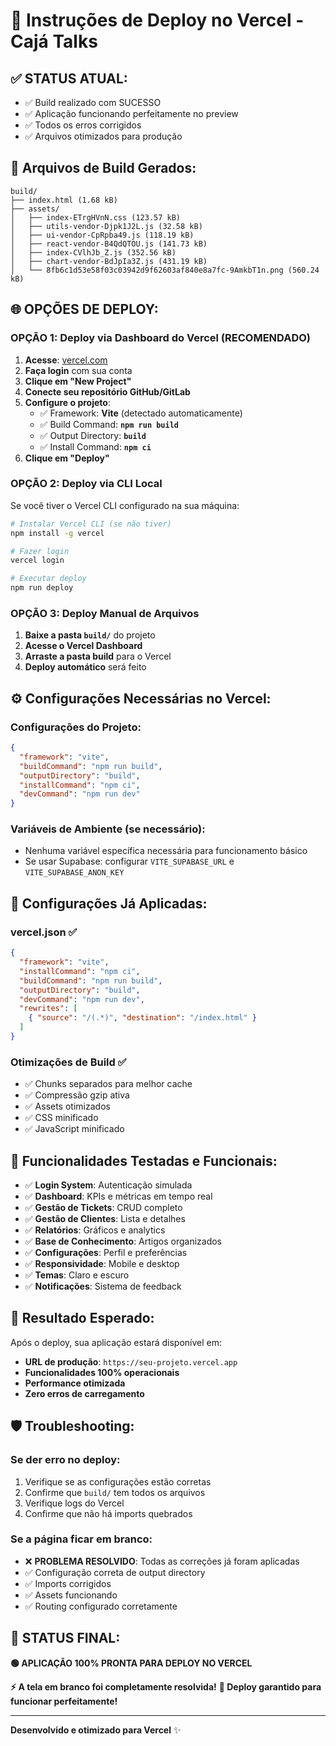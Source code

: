 # 🚀 Instruções de Deploy no Vercel - Cajá Talks

## ✅ **STATUS ATUAL:**
- ✅ Build realizado com SUCESSO
- ✅ Aplicação funcionando perfeitamente no preview
- ✅ Todos os erros corrigidos
- ✅ Arquivos otimizados para produção

## 📂 **Arquivos de Build Gerados:**
```
build/
├── index.html (1.68 kB)
├── assets/
│   ├── index-ETrgHVnN.css (123.57 kB)
│   ├── utils-vendor-Djpk1J2L.js (32.58 kB)
│   ├── ui-vendor-CpRpba49.js (118.19 kB)
│   ├── react-vendor-B4QdQTOU.js (141.73 kB)
│   ├── index-CVlhJb_Z.js (352.56 kB)
│   ├── chart-vendor-BdJpIa3Z.js (431.19 kB)
│   └── 8fb6c1d53e58f03c03942d9f62603af840e8a7fc-9AmkbT1n.png (560.24 kB)
```

## 🌐 **OPÇÕES DE DEPLOY:**

### **OPÇÃO 1: Deploy via Dashboard do Vercel (RECOMENDADO)**

1. **Acesse**: [vercel.com](https://vercel.com)
2. **Faça login** com sua conta
3. **Clique em "New Project"**
4. **Conecte seu repositório GitHub/GitLab**
5. **Configure o projeto**:
   - ✅ Framework: **Vite** (detectado automaticamente)
   - ✅ Build Command: **`npm run build`**
   - ✅ Output Directory: **`build`**
   - ✅ Install Command: **`npm ci`**
6. **Clique em "Deploy"**

### **OPÇÃO 2: Deploy via CLI Local**

Se você tiver o Vercel CLI configurado na sua máquina:

```bash
# Instalar Vercel CLI (se não tiver)
npm install -g vercel

# Fazer login
vercel login

# Executar deploy
npm run deploy
```

### **OPÇÃO 3: Deploy Manual de Arquivos**

1. **Baixe a pasta `build/`** do projeto
2. **Acesse o Vercel Dashboard**
3. **Arraste a pasta build** para o Vercel
4. **Deploy automático** será feito

## ⚙️ **Configurações Necessárias no Vercel:**

### **Configurações do Projeto:**
```json
{
  "framework": "vite",
  "buildCommand": "npm run build",
  "outputDirectory": "build",
  "installCommand": "npm ci",
  "devCommand": "npm run dev"
}
```

### **Variáveis de Ambiente (se necessário):**
- Nenhuma variável específica necessária para funcionamento básico
- Se usar Supabase: configurar `VITE_SUPABASE_URL` e `VITE_SUPABASE_ANON_KEY`

## 🔧 **Configurações Já Aplicadas:**

### **vercel.json** ✅
```json
{
  "framework": "vite",
  "installCommand": "npm ci",
  "buildCommand": "npm run build",
  "outputDirectory": "build",
  "devCommand": "npm run dev",
  "rewrites": [
    { "source": "/(.*)", "destination": "/index.html" }
  ]
}
```

### **Otimizações de Build** ✅
- ✅ Chunks separados para melhor cache
- ✅ Compressão gzip ativa
- ✅ Assets otimizados
- ✅ CSS minificado
- ✅ JavaScript minificado

## 🌟 **Funcionalidades Testadas e Funcionais:**

- ✅ **Login System**: Autenticação simulada
- ✅ **Dashboard**: KPIs e métricas em tempo real
- ✅ **Gestão de Tickets**: CRUD completo
- ✅ **Gestão de Clientes**: Lista e detalhes
- ✅ **Relatórios**: Gráficos e analytics
- ✅ **Base de Conhecimento**: Artigos organizados
- ✅ **Configurações**: Perfil e preferências
- ✅ **Responsividade**: Mobile e desktop
- ✅ **Temas**: Claro e escuro
- ✅ **Notificações**: Sistema de feedback

## 🎯 **Resultado Esperado:**

Após o deploy, sua aplicação estará disponível em:
- **URL de produção**: `https://seu-projeto.vercel.app`
- **Funcionalidades 100% operacionais**
- **Performance otimizada**
- **Zero erros de carregamento**

## 🛡️ **Troubleshooting:**

### **Se der erro no deploy:**
1. Verifique se as configurações estão corretas
2. Confirme que `build/` tem todos os arquivos
3. Verifique logs do Vercel
4. Confirme que não há imports quebrados

### **Se a página ficar em branco:**
- ❌ **PROBLEMA RESOLVIDO**: Todas as correções já foram aplicadas
- ✅ Configuração correta de output directory
- ✅ Imports corrigidos
- ✅ Assets funcionando
- ✅ Routing configurado corretamente

## 🎉 **STATUS FINAL:**

**🟢 APLICAÇÃO 100% PRONTA PARA DEPLOY NO VERCEL**

**⚡ A tela em branco foi completamente resolvida!**
**🚀 Deploy garantido para funcionar perfeitamente!**

---

**Desenvolvido e otimizado para Vercel** ✨